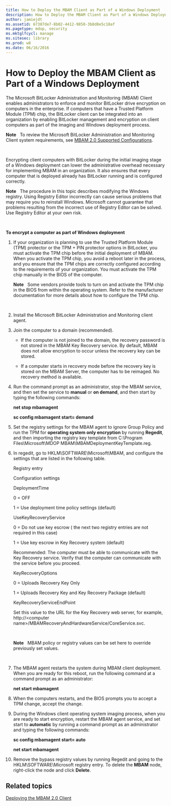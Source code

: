 ```yaml
---
title: How to Deploy the MBAM Client as Part of a Windows Deployment
description: How to Deploy the MBAM Client as Part of a Windows Deployment
author: jamiejdt
ms.assetid: 67387de7-8b02-4412-9850-3b8d8e5c18af
ms.pagetype: mdop, security
ms.mktglfcycl: manage
ms.sitesec: library
ms.prod: w8
ms.date: 06/16/2016
---
```



# How to Deploy the MBAM Client as Part of a Windows Deployment


The Microsoft BitLocker Administration and Monitoring (MBAM) Client enables administrators to enforce and monitor BitLocker drive encryption on computers in the enterprise. If computers that have a Trusted Platform Module (TPM) chip, the BitLocker client can be integrated into an organization by enabling BitLocker management and encryption on client computers as part of the imaging and Windows deployment process.

**Note**  
To review the Microsoft BitLocker Administration and Monitoring Client system requirements, see [MBAM 2.0 Supported Configurations](mbam-20-supported-configurations-mbam-2.md).

 

Encrypting client computers with BitLocker during the initial imaging stage of a Windows deployment can lower the administrative overhead necessary for implementing MBAM in an organization. It also ensures that every computer that is deployed already has BitLocker running and is configured correctly.

**Note**  
The procedure in this topic describes modifying the Windows registry. Using Registry Editor incorrectly can cause serious problems that may require you to reinstall Windows. Microsoft cannot guarantee that problems resulting from the incorrect use of Registry Editor can be solved. Use Registry Editor at your own risk.

 

**To encrypt a computer as part of Windows deployment**

1.  If your organization is planning to use the Trusted Platform Module (TPM) protector or the TPM + PIN protector options in BitLocker, you must activate the TPM chip before the initial deployment of MBAM. When you activate the TPM chip, you avoid a reboot later in the process, and you ensure that the TPM chips are correctly configured according to the requirements of your organization. You must activate the TPM chip manually in the BIOS of the computer.

    **Note**  
    Some vendors provide tools to turn on and activate the TPM chip in the BIOS from within the operating system. Refer to the manufacturer documentation for more details about how to configure the TPM chip.

     

2.  Install the Microsoft BitLocker Administration and Monitoring client agent.

3.  Join the computer to a domain (recommended).

    -   If the computer is not joined to the domain, the recovery password is not stored in the MBAM Key Recovery service. By default, MBAM does not allow encryption to occur unless the recovery key can be stored.

    -   If a computer starts in recovery mode before the recovery key is stored on the MBAM Server, the computer has to be reimaged. No recovery method is available.

4.  Run the command prompt as an administrator, stop the MBAM service, and then set the service to **manual** or **on demand**, and then start by typing the following commands:

    **net stop mbamagent**

    **sc config mbamagent start= demand**

5.  Set the registry settings for the MBAM agent to ignore Group Policy and run the TPM for **operating system only encryption** by running **Regedit**, and then importing the registry key template from C:\\Program Files\\Microsoft\\MDOP MBAM\\MBAMDeploymentKeyTemplate.reg.

6.  In regedit, go to HKLM\\SOFTWARE\\Microsoft\\MBAM, and configure the settings that are listed in the following table.

    Registry entry

    Configuration settings

    DeploymentTime

    0 = OFF

    1 = Use deployment time policy settings (default)

    UseKeyRecoveryService

    0 = Do not use key escrow ( the next two registry entries are not required in this case)

    1 = Use key escrow in Key Recovery system (default)

    Recommended: The computer must be able to communicate with the Key Recovery service. Verify that the computer can communicate with the service before you proceed.

    KeyRecoveryOptions

    0 = Uploads Recovery Key Only

    1 = Uploads Recovery Key and Key Recovery Package (default)

    KeyRecoveryServiceEndPoint

    Set this value to the URL for the Key Recovery web server, for example, http://&lt;computer name&gt;/MBAMRecoveryAndHardwareService/CoreService.svc.

     

    **Note**  
    MBAM policy or registry values can be set here to override previously set values.

     

7.  The MBAM agent restarts the system during MBAM client deployment. When you are ready for this reboot, run the following command at a command prompt as an administrator:

    **net start mbamagent**

8.  When the computers restarts, and the BIOS prompts you to accept a TPM change, accept the change.

9.  During the Windows client operating system imaging process, when you are ready to start encryption, restart the MBAM agent service, and set start to **automatic** by running a command prompt as an administrator and typing the following commands:

    **sc config mbamagent start= auto**

    **net start mbamagent**

10. Remove the bypass registry values by running Regedit and going to the HKLM\\SOFTWARE\\Microsoft registry entry. To delete the **MBAM** node, right-click the node and click **Delete**.

## Related topics


[Deploying the MBAM 2.0 Client](deploying-the-mbam-20-client-mbam-2.md)

 

 





